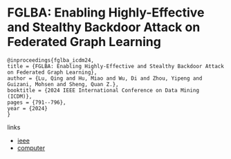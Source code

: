 # FGLBA: Enabling Highly-Effective and Stealthy Backdoor Attack on Federated Graph Learning

```
@inproceedings{fglba_icdm24,
title = {FGLBA: Enabling Highly-Effective and Stealthy Backdoor Attack on Federated Graph Learning},
author = {Lu, Qing and Hu, Miao and Wu, Di and Zhou, Yipeng and Guizani, Mohsen and Sheng, Quan Z.},
booktitle = {2024 IEEE International Conference on Data Mining (ICDM)},
pages = {791--796},
year = {2024}
}
```

links
- [ieee](https://doi.org/10.1109/ICDM59182.2024.00094)
- [computer](https://doi.ieeecomputersociety.org/10.1109/ICDM59182.2024.00094)
